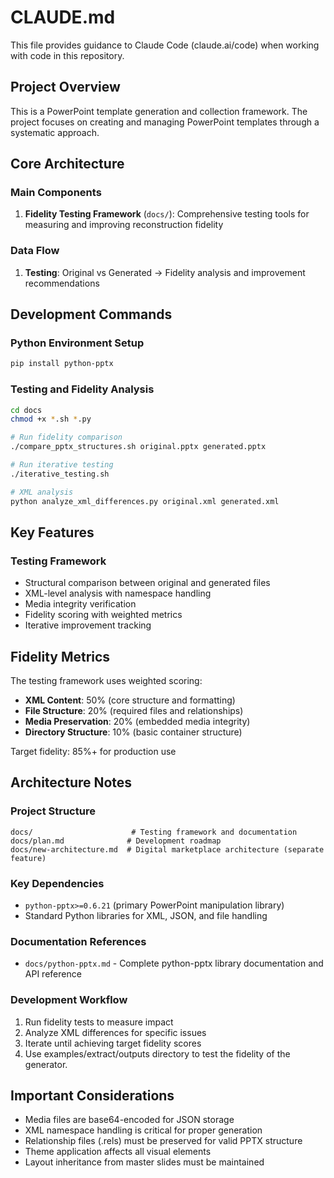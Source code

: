 # CLAUDE.md

This file provides guidance to Claude Code (claude.ai/code) when working with code in this repository.

## Project Overview

This is a PowerPoint template generation and collection framework. The project focuses on creating and managing PowerPoint templates through a systematic approach.

## Core Architecture

### Main Components

1. **Fidelity Testing Framework** (`docs/`): Comprehensive testing tools for measuring and improving reconstruction fidelity

### Data Flow

1. **Testing**: Original vs Generated → Fidelity analysis and improvement recommendations

## Development Commands

### Python Environment Setup
```bash
pip install python-pptx
```

### Testing and Fidelity Analysis
```bash
cd docs
chmod +x *.sh *.py

# Run fidelity comparison
./compare_pptx_structures.sh original.pptx generated.pptx

# Run iterative testing
./iterative_testing.sh

# XML analysis
python analyze_xml_differences.py original.xml generated.xml
```

## Key Features

### Testing Framework
- Structural comparison between original and generated files
- XML-level analysis with namespace handling
- Media integrity verification
- Fidelity scoring with weighted metrics
- Iterative improvement tracking

## Fidelity Metrics

The testing framework uses weighted scoring:
- **XML Content**: 50% (core structure and formatting)
- **File Structure**: 20% (required files and relationships)
- **Media Preservation**: 20% (embedded media integrity)
- **Directory Structure**: 10% (basic container structure)

Target fidelity: 85%+ for production use

## Architecture Notes

### Project Structure
```
docs/                      # Testing framework and documentation
docs/plan.md              # Development roadmap
docs/new-architecture.md  # Digital marketplace architecture (separate feature)
```

### Key Dependencies
- `python-pptx>=0.6.21` (primary PowerPoint manipulation library)
- Standard Python libraries for XML, JSON, and file handling

### Documentation References
- `docs/python-pptx.md` - Complete python-pptx library documentation and API reference

### Development Workflow
1. Run fidelity tests to measure impact
2. Analyze XML differences for specific issues
3. Iterate until achieving target fidelity scores
4. Use examples/extract/outputs directory to test the fidelity of the generator.

## Important Considerations

- Media files are base64-encoded for JSON storage
- XML namespace handling is critical for proper generation
- Relationship files (.rels) must be preserved for valid PPTX structure
- Theme application affects all visual elements
- Layout inheritance from master slides must be maintained
